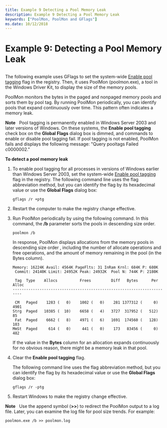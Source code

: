 ```yaml
---
title: Example 9 Detecting a Pool Memory Leak
description: Example 9 Detecting a Pool Memory Leak
keywords: ["PoolMon, PoolMon and GFlags"]
ms.date: 10/12/2018
---
```


# Example 9: Detecting a Pool Memory Leak


## <span id="ddk_example_9___detecting_a_pool_memory_leak_dtools"></span><span id="DDK_EXAMPLE_9___DETECTING_A_POOL_MEMORY_LEAK_DTOOLS"></span>


The following example uses GFlags to set the system-wide [Enable pool tagging](enable-pool-tagging.md) flag in the registry. Then, it uses PoolMon (poolmon.exe), a tool in the Windows Driver Kit, to display the size of the memory pools.

PoolMon monitors the bytes in the paged and nonpaged memory pools and sorts them by pool tag. By running PoolMon periodically, you can identify pools that expand continuously over time. This pattern often indicates a memory leak.

**Note**   Pool tagging is permanently enabled in Windows Server 2003 and later versions of Windows. On these systems, the **Enable pool tagging** check box on the **Global Flags** dialog box is dimmed, and commands to enable or disable pool tagging fail.
If pool tagging is not enabled, PoolMon fails and displays the following message: "Query pooltags Failed c0000002."

 

**To detect a pool memory leak**

1.  To enable pool tagging for all processes in versions of Windows earlier than Windows Server 2003, set the system-wide [Enable pool tagging](enable-pool-tagging.md) flag in the registry. The following command line uses the flag abbreviation method, but you can identify the flag by its hexadecimal value or use the **Global Flags** dialog box:
    ```console
    gflags /r +ptg 
    ```

2.  Restart the computer to make the registry change effective.

3.  Run PoolMon periodically by using the following command. In this command, the **/b** parameter sorts the pools in descending size order.

    ```console
    poolmon /b 
    ```

    In response, PoolMon displays allocations from the memory pools in descending size order , including the number of allocate operations and free operations, and the amount of memory remaining in the pool (in the Bytes column).

    ```console
    Memory: 16224K Avail: 4564K PageFlts: 31 InRam Krnl: 684K P: 680K
     Commit: 24140K Limit: 24952K Peak: 24932K  Pool N: 744K P: 2180K

     Tag  Type    Allocs          Frees         Diff   Bytes      Per Alloc
    -----------------------------------------------------------------------

     CM   Paged    1283 (   0)    1002 (   0)    281 1377312 (     0) 4901
    Strg  Paged   10385 (  10)    6658 (   4)   3727  317952 (   512)   85
     Fat  Paged    6662 (   8)    4971 (   6)   1691  174560 (   128)  103
    MmSt  Paged     614 (   0)     441 (   0)    173   83456 (     0)  482
    ```

    If the value in the **Bytes** column for an allocation expands continuously for no obvious reason, there might be a memory leak in that pool.

4.  Clear the **Enable pool tagging** flag.

    The following command line uses the flag abbreviation method, but you can identify the flag by its hexadecimal value or use the **Global Flags** dialog box:

    ```console
    gflags /r -ptg 
    ```

5.  Restart Windows to make the registry change effective.

**Note**   Use the append symbol (**&gt;&gt;**) to redirect the PoolMon output to a log file. Later, you can examine the log file for pool size trends. For example:

 

```console
poolmon.exe /b >> poolmon.log 
```

 

 





